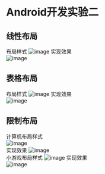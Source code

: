 # Android开发实验二
## 线性布局
布局样式
![image](screenshot/1.png)
实现效果<br>
![image](screenshot/2.png)
## 表格布局
布局样式
![image](screenshot/3.png)
实现效果<br>
![image](screenshot/4.png)
## 限制布局
计算机布局样式<br>
![image](screenshot/5.png)<br>
实现效果
![image](screenshot/6.png)<br>
小游戏布局样式
![image](screenshot/7.png)
实现效果<br>
![image](screenshot/8.png)